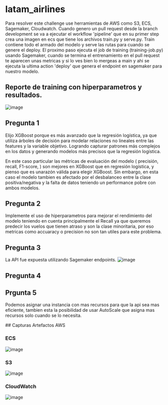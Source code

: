 # latam_airlines
Para resolver este challenge use herramientas de AWS como S3, ECS, Sagemaker, Cloudwatch. 
Cuando genero un pull request desde la branch development se va a ejecutar el workflow 'pipeline' que en su primer step crea una imagen en ecs que tiene los archivos train.py y serve.py. Train contiene todo el armado del modelo y serve las rutas para cuando se genere el deploy. El proximo paso ejecuta el job de training (training-job.py) usando Sagemaker, cuando se termina el entrenamiento en el pull request te aparecen unas metricas y si lo ves bien lo mergeas a main y ahi se ejecuta la ultima action 'deploy' que genera el endpoint en sagemaker para nuestro modelo.

## Reporte de training con hiperparametros y resultados.
![image](https://user-images.githubusercontent.com/52375173/226212298-f3bdca74-cf49-4563-bd48-d7d484144fb3.png)


## Pregunta 1
Elijo XGBoost porque es más avanzado que la regresión logística, ya que utiliza árboles de decisión para modelar relaciones no lineales entre las features y la variable objetivo. Logrando capturar patrones más complejos en los datos y  generando modelos más precisos que la regresión logística.

En este caso particular las métricas de evaluación del modelo ( precisión, recall, F1-score, ) son mejores en XGBoost que en regresión logística, y pienso que es unarazón válida para elegir XGBoost. Sin embargo, en esta caso el modelo tambien es afectado por el desbalanceo entre la clase positiva/negativa y la falta de datos teniendo un performance pobre con ambos modelos. 

## Pregunta 2
Implemente el uso de hiperparametros para mejorar el rendimiento del modelo teniendo en cuenta principalmente el Recall ya que queremos predecir los vuelos que tienen atraso y son la clase minoritaria, por eso metricas como accuaracy o precision no son tan utiles para este problema.

## Pregunta 3
La API fue expuesta utilizando Sagemaker endpoints.
![image](https://user-images.githubusercontent.com/52375173/226212043-fe3e4825-c9a4-4603-8471-7f19f61f1521.png)

## Pregunta 4

## Prgunta 5
Podemos asignar una instancia con mas recursos para que la api sea mas eficiente, tambien esta la posibilidad de usar AutoScale que asigna mas recursos solo cuando se lo necesita.

## Capturas Artefactos AWS

### ECS
![image](https://user-images.githubusercontent.com/52375173/226212145-28c11084-9c9f-45b1-b0a3-93fd2490eede.png)
### S3 
![image](https://user-images.githubusercontent.com/52375173/226212216-08ccb872-bf99-4970-aec7-5df81d78c041.png)
### CloudWatch
![image](https://user-images.githubusercontent.com/52375173/226212350-9ee20337-2a62-49a5-9918-0e351f39cea6.png)
